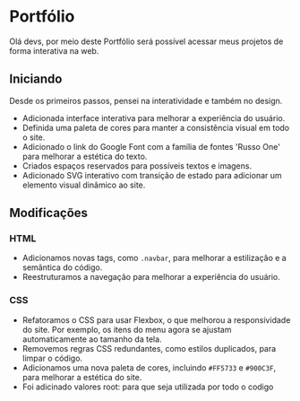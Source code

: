 # Portfólio

Olá devs, por meio deste Portfólio será possível acessar meus projetos de forma interativa na web.

## Iniciando

Desde os primeiros passos, pensei na interatividade e também no design.

- Adicionada interface interativa para melhorar a experiência do usuário.
- Definida uma paleta de cores para manter a consistência visual em todo o site.
- Adicionado o link do Google Font com a família de fontes 'Russo One' para melhorar a estética do texto.
- Criados espaços reservados para possíveis textos e imagens.
- Adicionado SVG interativo com transição de estado para adicionar um elemento visual dinâmico ao site.

## Modificações

### HTML

- Adicionamos novas tags, como `.navbar`, para melhorar a estilização e a semântica do código.
- Reestruturamos a navegação para melhorar a experiência do usuário.

### CSS

- Refatoramos o CSS para usar Flexbox, o que melhorou a responsividade do site. Por exemplo, os itens do menu agora se ajustam automaticamente ao tamanho da tela.
- Removemos regras CSS redundantes, como estilos duplicados, para limpar o código.
- Adicionamos uma nova paleta de cores, incluindo `#FF5733` e `#900C3F`, para melhorar a estética do site.
- Foi adicinado valores root: para que seja utilizada por todo o codigo